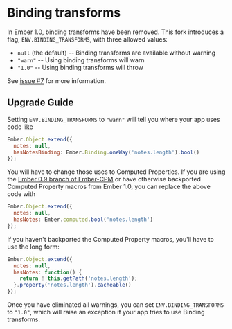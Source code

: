 # Binding transforms

In Ember 1.0, binding transforms have been removed. This fork introduces a flag,
`ENV.BINDING_TRANSFORMS`, with three allowed values:

 * `null` (the default) -- Binding transforms are available without warning
 * `"warn"` -- Using binding transforms will warn
 * `"1.0"` -- Using binding transforms will throw

See [issue #7](https://github.com/zendesk/ember.js/issues/7) for more information.

## Upgrade Guide

Setting `ENV.BINDING_TRANSFORMS` to `"warn"` will tell you where your app uses
code like

```javascript
Ember.Object.extend({
  notes: null,
  hasNotesBinding: Ember.Binding.oneWay('notes.length').bool()
});
```

You will have to change those uses to Computed Properties. If you are using
the [Ember 0.9 branch of Ember-CPM](https://github.com/jamesarosen/ember-cpm/tree/ember_09)
or have otherwise backported Computed Property macros from Ember 1.0, you can
replace the above code with

```javascript
Ember.Object.extend({
  notes: null,
  hasNotes: Ember.computed.bool('notes.length')
});
```

If you haven't backported the Computed Property macros, you'll have to use the
long form:

```javascript
Ember.Object.extend({
  notes: null,
  hasNotes: function() {
    return !!this.getPath('notes.length');
  }.property('notes.length').cacheable()
});
```

Once you have eliminated all warnings, you can set `ENV.BINDING_TRANSFORMS` to
`"1.0"`, which will raise an exception if your app tries to use Binding
transforms.
